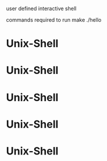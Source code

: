 
user defined interactive shell

commands required to run
make
./hello

# Unix-Shell
# Unix-Shell
# Unix-Shell
# Unix-Shell
# Unix-Shell
